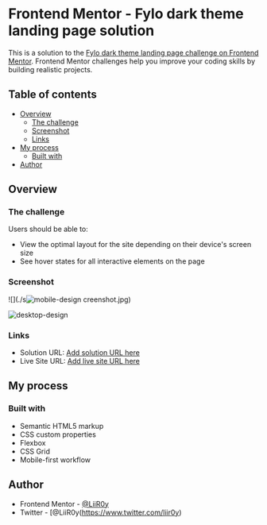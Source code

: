 # Frontend Mentor - Fylo dark theme landing page solution

This is a solution to the [Fylo dark theme landing page challenge on Frontend Mentor](https://www.frontendmentor.io/challenges/fylo-dark-theme-landing-page-5ca5f2d21e82137ec91a50fd). Frontend Mentor challenges help you improve your coding skills by building realistic projects. 

## Table of contents

- [Overview](#overview)
  - [The challenge](#the-challenge)
  - [Screenshot](#screenshot)
  - [Links](#links)
- [My process](#my-process)
  - [Built with](#built-with)
- [Author](#author)


## Overview

### The challenge

Users should be able to:

- View the optimal layout for the site depending on their device's screen size
- See hover states for all interactive elements on the page

### Screenshot

![](./s![mobile-design](https://user-images.githubusercontent.com/73493821/177168226-1db979ff-2835-4be6-9259-a5cc4383e75e.jpg)
creenshot.jpg)

![desktop-design](https://user-images.githubusercontent.com/73493821/177168250-87f99dfc-56d6-46f3-ac36-c2789e506573.jpg)

### Links

- Solution URL: [Add solution URL here](https://github.com/LiiR0y/Fylo-Dark-theme-Landing-Page/)
- Live Site URL: [Add live site URL here](https://liir0y.github.io/Fylo-Dark-theme-Landing-Page/)

## My process

### Built with

- Semantic HTML5 markup
- CSS custom properties
- Flexbox
- CSS Grid
- Mobile-first workflow


## Author

- Frontend Mentor - [@LiiR0y](https://www.frontendmentor.io/profile/LiiR0y)
- Twitter - [@LiiR0y(https://www.twitter.com/liir0y)


